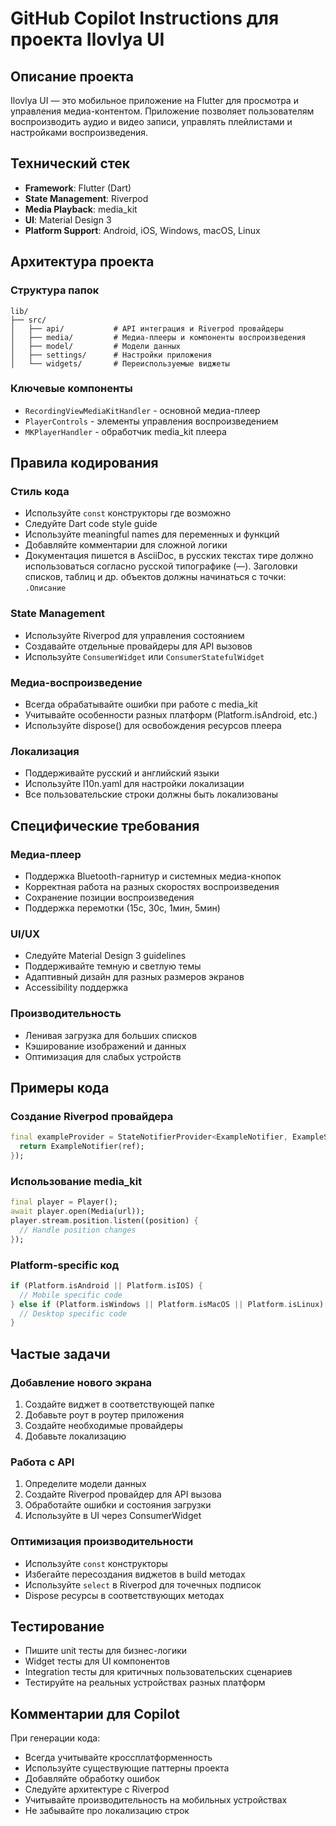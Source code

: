 # GitHub Copilot Instructions для проекта Ilovlya UI

## Описание проекта
Ilovlya UI — это мобильное приложение на Flutter для просмотра и управления медиа-контентом. Приложение позволяет пользователям воспроизводить аудио и видео записи, управлять плейлистами и настройками воспроизведения.

## Технический стек
- **Framework**: Flutter (Dart)
- **State Management**: Riverpod
- **Media Playback**: media_kit
- **UI**: Material Design 3
- **Platform Support**: Android, iOS, Windows, macOS, Linux

## Архитектура проекта

### Структура папок
```
lib/
├── src/
│   ├── api/           # API интеграция и Riverpod провайдеры
│   ├── media/         # Медиа-плееры и компоненты воспроизведения
│   ├── model/         # Модели данных
│   ├── settings/      # Настройки приложения
│   └── widgets/       # Переиспользуемые виджеты
```

### Ключевые компоненты
- `RecordingViewMediaKitHandler` - основной медиа-плеер
- `PlayerControls` - элементы управления воспроизведением
- `MKPlayerHandler` - обработчик media_kit плеера

## Правила кодирования

### Стиль кода
- Используйте `const` конструкторы где возможно
- Следуйте Dart code style guide
- Используйте meaningful names для переменных и функций
- Добавляйте комментарии для сложной логики
- Документация пишется в AsciiDoc, в русских текстах тире должно использоваться согласно русской типографике (—). Заголовки списков, таблиц и др. объектов должны начинаться с точки: `.Описание`


### State Management
- Используйте Riverpod для управления состоянием
- Создавайте отдельные провайдеры для API вызовов
- Используйте `ConsumerWidget` или `ConsumerStatefulWidget`

### Медиа-воспроизведение
- Всегда обрабатывайте ошибки при работе с media_kit
- Учитывайте особенности разных платформ (Platform.isAndroid, etc.)
- Используйте dispose() для освобождения ресурсов плеера

### Локализация
- Поддерживайте русский и английский языки
- Используйте l10n.yaml для настройки локализации
- Все пользовательские строки должны быть локализованы

## Специфические требования

### Медиа-плеер
- Поддержка Bluetooth-гарнитур и системных медиа-кнопок
- Корректная работа на разных скоростях воспроизведения
- Сохранение позиции воспроизведения
- Поддержка перемотки (15с, 30с, 1мин, 5мин)

### UI/UX
- Следуйте Material Design 3 guidelines
- Поддерживайте темную и светлую темы
- Адаптивный дизайн для разных размеров экранов
- Accessibility поддержка

### Производительность
- Ленивая загрузка для больших списков
- Кэширование изображений и данных
- Оптимизация для слабых устройств

## Примеры кода

### Создание Riverpod провайдера
```dart
final exampleProvider = StateNotifierProvider<ExampleNotifier, ExampleState>((ref) {
  return ExampleNotifier(ref);
});
```

### Использование media_kit
```dart
final player = Player();
await player.open(Media(url));
player.stream.position.listen((position) {
  // Handle position changes
});
```

### Platform-specific код
```dart
if (Platform.isAndroid || Platform.isIOS) {
  // Mobile specific code
} else if (Platform.isWindows || Platform.isMacOS || Platform.isLinux) {
  // Desktop specific code
}
```

## Частые задачи

### Добавление нового экрана
1. Создайте виджет в соответствующей папке
2. Добавьте роут в роутер приложения
3. Создайте необходимые провайдеры
4. Добавьте локализацию

### Работа с API
1. Определите модели данных
2. Создайте Riverpod провайдер для API вызова
3. Обработайте ошибки и состояния загрузки
4. Используйте в UI через ConsumerWidget

### Оптимизация производительности
- Используйте `const` конструкторы
- Избегайте пересоздания виджетов в build методах
- Используйте `select` в Riverpod для точечных подписок
- Dispose ресурсы в соответствующих методах

## Тестирование
- Пишите unit тесты для бизнес-логики
- Widget тесты для UI компонентов
- Integration тесты для критичных пользовательских сценариев
- Тестируйте на реальных устройствах разных платформ

## Комментарии для Copilot
При генерации кода:
- Всегда учитывайте кроссплатформенность
- Используйте существующие паттерны проекта
- Добавляйте обработку ошибок
- Следуйте архитектуре с Riverpod
- Учитывайте производительность на мобильных устройствах
- Не забывайте про локализацию строк
